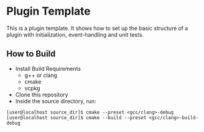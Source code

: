 # Plugin Template

This is a plugin template. It shows how to set up the basic structure of a plugin with initialization, event-handling
and unit tests.

## How to Build

- Install Build Requirements
    - g++ or clang
    - cmake
    - vcpkg
- Clone this repository
- Inside the source directory, run:

```console
[user@localhost source_dir]$ cmake --preset <gcc/clang>-debug
[user@localhost source_dir]$ cmake --build --preset <gcc/clang>-build-debug
```
